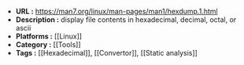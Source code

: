 - **URL :** https://man7.org/linux/man-pages/man1/hexdump.1.html
- **Description :** display file contents in hexadecimal, decimal, octal, or ascii
- **Platforms :** [[Linux]]
- **Category :** [[Tools]]
- **Tags :** [[Hexadecimal]], [[Convertor]], [[Static analysis]]